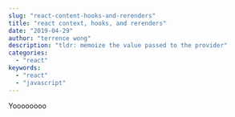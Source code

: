 ```yaml
---
slug: "react-content-hooks-and-rerenders"
title: "react context, hooks, and rerenders"
date: "2019-04-29"
author: "terrence wong"
description: "tldr: memoize the value passed to the provider"
categories:
  - "react"
keywords:
  - "react"
  - "javascript"
---
```


Yoooooooo
